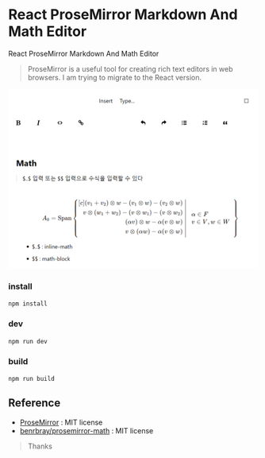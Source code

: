 # React ProseMirror Markdown And Math Editor

React ProseMirror Markdown And Math Editor 

> ProseMirror is a useful tool for creating rich text editors in web browsers. I am trying to migrate to the React version.

![2024-05-30-1](./doc/2024-05-30-1.png)


### install

```
npm install
```

### dev

```
npm run dev
```

### build

```
npm run build
```

## Reference

+ [ProseMirror](https://github.com/ProseMirror) : MIT license
+ [benrbray/prosemirror-math](https://github.com/benrbray/prosemirror-math) : MIT license

> Thanks 